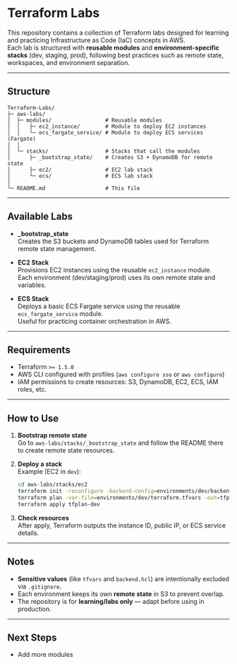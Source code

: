 # Terraform Labs

This repository contains a collection of Terraform labs designed for learning and practicing Infrastructure as Code (IaC) concepts in AWS.  
Each lab is structured with **reusable modules** and **environment-specific stacks** (dev, staging, prod), following best practices such as remote state, workspaces, and environment separation.

---

## Structure

```plaintext
Terraform-Labs/
├─ aws-labs/
│  ├─ modules/                 # Reusable modules
│  │   ├─ ec2_instance/        # Module to deploy EC2 instances
│  │   └─ ecs_fargate_service/ # Module to deploy ECS services (Fargate)
│  │
│  └─ stacks/                  # Stacks that call the modules
│      ├─ _bootstrap_state/    # Creates S3 + DynamoDB for remote state
│      ├─ ec2/                 # EC2 lab stack
│      └─ ecs/                 # ECS lab stack
│
└─ README.md                   # This file
```

---

## Available Labs

- **_bootstrap_state**  
  Creates the S3 buckets and DynamoDB tables used for Terraform remote state management.

- **EC2 Stack**  
  Provisions EC2 instances using the reusable `ec2_instance` module.  
  Each environment (dev/staging/prod) uses its own remote state and variables.

- **ECS Stack**  
  Deploys a basic ECS Fargate service using the reusable `ecs_fargate_service` module.  
  Useful for practicing container orchestration in AWS.

---

## Requirements

- Terraform `>= 1.5.0`
- AWS CLI configured with profiles (`aws configure sso` or `aws configure`)
- IAM permissions to create resources: S3, DynamoDB, EC2, ECS, IAM roles, etc.

---

## How to Use

1. **Bootstrap remote state**  
   Go to `aws-labs/stacks/_bootstrap_state` and follow the README there to create remote state resources.

2. **Deploy a stack**  
   Example (EC2 in `dev`):
   ```bash
   cd aws-labs/stacks/ec2
   terraform init -reconfigure -backend-config=environments/dev/backend.hcl
   terraform plan -var-file=environments/dev/terraform.tfvars -out=tfplan-dev
   terraform apply tfplan-dev
   ```

3. **Check resources**  
   After apply, Terraform outputs the instance ID, public IP, or ECS service details.

---

## Notes

- **Sensitive values** (like `tfvars` and `backend.hcl`) are intentionally excluded via `.gitignore`.  
- Each environment keeps its own **remote state** in S3 to prevent overlap.  
- The repository is for **learning/labs only** — adapt before using in production.

---

## Next Steps

- Add more modules 
